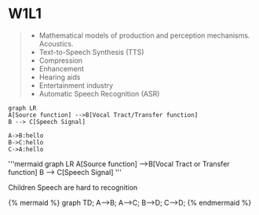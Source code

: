 # W1L1

> * Mathematical models of production and perception mechanisms. Acoustics.
> * Text-to-Speech Synthesis \(TTS\)
> * Compression
> * Enhancement
> * Hearing aids
> * Entertainment industry
> * Automatic Speech Recognition \(ASR\)

```mermaid
graph LR
A[Source function] -->B[Vocal Tract/Transfer function] 
B --> C[Speech Signal]
```

```sequence
A->B:hello 
B->C:hello
C->A:hello
```

'''mermaid
graph LR
A[Source function] -->B[Vocal Tract or Transfer function] 
B --> C[Speech Signal]
'''

Children Speech are hard to recognition

{% mermaid %}
graph TD;  A-->B; A-->C;  B-->D;  C-->D;
{% endmermaid %}

